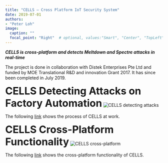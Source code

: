 ```yaml
---
title: "CELLS – Cross Platform IoT Security System"
date: 2019-07-01
authors:
- "Peter Loh"
image: 
  caption: ""
  focal_point: "Right"  # optional, values:"Smart", "Center", "TopLeft", "Top", "TopRight", "Left", "Right", "BottomLeft", "Bottom", "BottomRight"
---
```


***CELLS is cross-platform and detects Meltdown and Spectre attacks in real-time***

The project is done in collaboration with Distek Enterprises Pte Ltd and funded by MOE Translational R&D and innovation Grant 2017. It has since been completed in July 2019.

**<font size = 6>CELLS Detecting Attacks on Factory Automation**</font>
![CELLS detecting attacks](./CELLS-detecting-attacks-on-factory-automation.png)

The following [link](https://vimeo.com/414483958/78653f1296) shows the process of CELLS at work.

**<font size = 6>CELLS Cross-Platform Functionality**</font>
![CELLS cross-platform](featured.jpg)

The following [link](https://vimeo.com/347430404/6073880f8e) shows the cross-platform functionality of CELLS.
